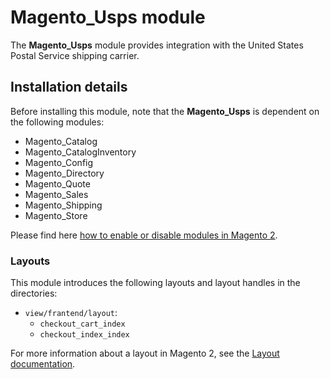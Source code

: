 # Magento_Usps module

The **Magento_Usps** module provides integration with the United States Postal Service shipping carrier.

## Installation details

Before installing this module, note that the **Magento_Usps** is dependent on the following modules:

- Magento_Catalog
- Magento_CatalogInventory
- Magento_Config
- Magento_Directory
- Magento_Quote
- Magento_Sales
- Magento_Shipping
- Magento_Store

Please find here [how to enable or disable modules in Magento 2](https://devdocs.magento.com/guides/v2.4/install-gde/install/cli/install-cli-subcommands-enable.html).

### Layouts

This module introduces the following layouts and layout handles in the directories:

- `view/frantend/layout`:
    - `checkout_cart_index`
    - `checkout_index_index`

For more information about a layout in Magento 2, see the [Layout documentation](https://devdocs.magento.com/guides/v2.4/frontend-dev-guide/layouts/layout-overview.html).
